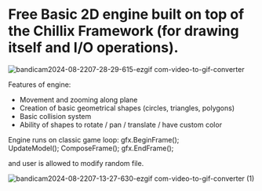 # Free Basic 2D engine built on top of the Chillix Framework (for drawing itself and I/O operations).

![bandicam2024-08-2207-28-29-615-ezgif com-video-to-gif-converter](https://github.com/user-attachments/assets/3687442f-697a-4a6e-93ea-56d1bb052418)

Features of engine:
- Movement and zooming along plane
- Creation of basic geometrical shapes (circles, triangles, polygons)
- Basic collision system
- Ability of shapes to rotate / pan / translate / have custom color

Engine runs on classic game loop:
	gfx.BeginFrame();	
	UpdateModel();
	ComposeFrame();
	gfx.EndFrame();

and user is allowed to modify random file.

![bandicam2024-08-2207-13-27-630-ezgif com-video-to-gif-converter (1)](https://github.com/user-attachments/assets/9d29ea25-8db0-466f-8053-083cf0e17735)
